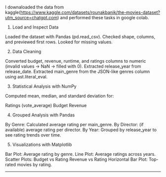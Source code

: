 I downaloaded the data from kaggle(https://www.kaggle.com/datasets/rounakbanik/the-movies-dataset?utm_source=chatgpt.com) and performed these tasks in google colab.

1. Load and Inspect Data

Loaded the dataset with Pandas (pd.read_csv).
Checked shape, columns, and previewed first rows.
Looked for missing values.


2. Data Cleaning

Converted budget, revenue, runtime, and ratings columns to numeric (invalid values → NaN → filled with 0).
Extracted release_year from release_date.
Extracted main_genre from the JSON-like genres column using ast.literal_eval.


3. Statistical Analysis with NumPy

Computed mean, median, and standard deviation for:

Ratings (vote_average)
Budget
Revenue


4. Grouped Analysis with Pandas

By Genre: Calculated average rating per main_genre.
By Director: (if available) average rating per director.
By Year: Grouped by release_year to see rating trends over time.


5. Visualizations with Matplotlib

Bar Plot: Average rating by genre.
Line Plot: Average ratings across years.
Scatter Plots:
Budget vs Rating
Revenue vs Rating
Horizontal Bar Plot: Top-rated movies by rating.


-------------------------------------------------------------------------------------------------------------------------------------------------------------
